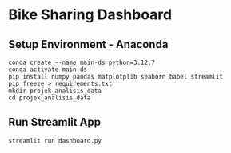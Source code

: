 # Bike Sharing Dashboard

## Setup Environment - Anaconda
```
conda create --name main-ds python=3.12.7
conda activate main-ds
pip install numpy pandas matplotplib seaborn babel streamlit
pip freeze > requirements.txt
mkdir projek_analisis_data
cd projek_analisis_data
```

## Run Streamlit App
```
streamlit run dashboard.py
```

